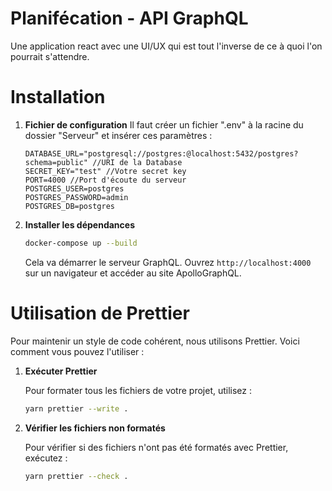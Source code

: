 # Planifécation - API GraphQL

Une application react avec une UI/UX qui est tout l'inverse de ce à quoi l'on pourrait s'attendre.

# Installation

1. **Fichier de configuration**
   Il faut créer un fichier ".env" à la racine du dossier "Serveur" et insérer ces paramètres :

   ```
   DATABASE_URL="postgresql://postgres:@localhost:5432/postgres?schema=public" //URI de la Database
   SECRET_KEY="test" //Votre secret key
   PORT=4000 //Port d'écoute du serveur
   POSTGRES_USER=postgres
   POSTGRES_PASSWORD=admin
   POSTGRES_DB=postgres
   ```

2. **Installer les dépendances**

   ```bash
   docker-compose up --build
   ```

   Cela va démarrer le serveur GraphQL. Ouvrez `http://localhost:4000` sur un navigateur et accéder au site ApolloGraphQL.

# Utilisation de Prettier

Pour maintenir un style de code cohérent, nous utilisons Prettier. Voici comment vous pouvez l'utiliser :

1. **Exécuter Prettier**

   Pour formater tous les fichiers de votre projet, utilisez :

   ```bash
   yarn prettier --write .
   ```

2. **Vérifier les fichiers non formatés**

   Pour vérifier si des fichiers n'ont pas été formatés avec Prettier, exécutez :

   ```bash
   yarn prettier --check .
   ```
